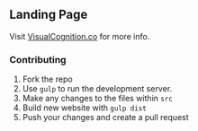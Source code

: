 ## Landing Page

Visit [VisualCognition.co](https://visualcognition.co) for more info.

### Contributing

1. Fork the repo
2. Use `gulp` to run the development server.
3. Make any changes to the files within `src`
4. Build new website with `gulp dist`
5. Push your changes and create a pull request
